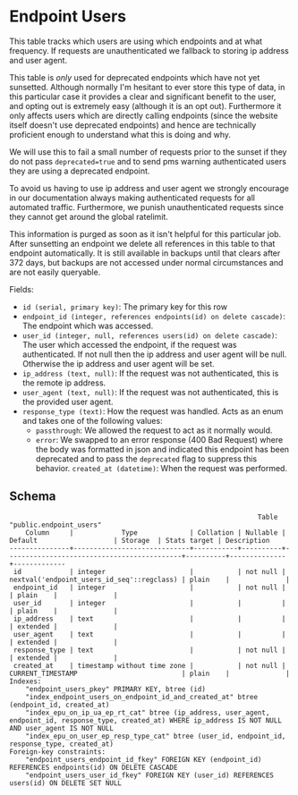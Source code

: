 # Endpoint Users

This table tracks which users are using which endpoints and at what frequency.
If requests are unauthenticated we fallback to storing ip address and user
agent.

This table is _only_ used for deprecated endpoints which have not yet sunsetted.
Although normally I'm hesitant to ever store this type of data, in this
particular case it provides a clear and significant benefit to the user, and
opting out is extremely easy (although it is an opt out). Furthermore it only
affects users which are directly calling endpoints (since the website itself
doesn't use deprecated endpoints) and hence are technically proficient enough to
understand what this is doing and why.

We will use this to fail a small number of requests prior to the sunset if they
do not pass `deprecated=true` and to send pms warning authenticated users they
are using a deprecated endpoint.

To avoid us having to use ip address and user agent we strongly encourage in
our documentation always making authenticated requests for all automated
traffic. Furthermore, we punish unauthenticated requests since they cannot get
around the global ratelimit.

This information is purged as soon as it isn't helpful for this particular job.
After sunsetting an endpoint we delete all references in this table to that
endpoint automatically. It is still available in backups until that clears after
372 days, but backups are not accessed under normal circumstances and are not
easily queryable.

Fields:
- `id (serial, primary key)`: The primary key for this row
- `endpoint_id (integer, references endpoints(id) on delete cascade)`: The
  endpoint which was accessed.
- `user_id (integer, null, references users(id) on delete cascade)`: The user
  which accessed the endpoint, if the request was authenticated. If not null
  then the ip address and user agent will be null. Otherwise the ip address and
  user agent will be set.
- `ip_address (text, null)`: If the request was not authenticated, this is the
  remote ip address.
- `user_agent (text, null)`: If the request was not authenticated, this is the
  provided user agent.
- `response_type (text)`: How the request was handled. Acts as an enum and takes
  one of the following values:
  - `passthrough`: We allowed the request to act as it normally would.
  - `error`: We swapped to an error response (400 Bad Request) where the body
    was formatted in json and indicated this endpoint has been deprecated and
    to pass the `deprecated` flag to suppress this behavior.
`created_at (datetime)`: When the request was performed.

## Schema

```
                                                              Table "public.endpoint_users"
    Column     |            Type             | Collation | Nullable |                  Default                   | Storage  | Stats target | Description
---------------+-----------------------------+-----------+----------+--------------------------------------------+----------+--------------+-------------
 id            | integer                     |           | not null | nextval('endpoint_users_id_seq'::regclass) | plain    |              |
 endpoint_id   | integer                     |           | not null |                                            | plain    |              |
 user_id       | integer                     |           |          |                                            | plain    |              |
 ip_address    | text                        |           |          |                                            | extended |              |
 user_agent    | text                        |           |          |                                            | extended |              |
 response_type | text                        |           | not null |                                            | extended |              |
 created_at    | timestamp without time zone |           | not null | CURRENT_TIMESTAMP                          | plain    |              |
Indexes:
    "endpoint_users_pkey" PRIMARY KEY, btree (id)
    "index_endpoint_users_on_endpoint_id_and_created_at" btree (endpoint_id, created_at)
    "index_epu_on_ip_ua_ep_rt_cat" btree (ip_address, user_agent, endpoint_id, response_type, created_at) WHERE ip_address IS NOT NULL AND user_agent IS NOT NULL
    "index_epu_on_user_ep_resp_type_cat" btree (user_id, endpoint_id, response_type, created_at)
Foreign-key constraints:
    "endpoint_users_endpoint_id_fkey" FOREIGN KEY (endpoint_id) REFERENCES endpoints(id) ON DELETE CASCADE
    "endpoint_users_user_id_fkey" FOREIGN KEY (user_id) REFERENCES users(id) ON DELETE SET NULL
```
